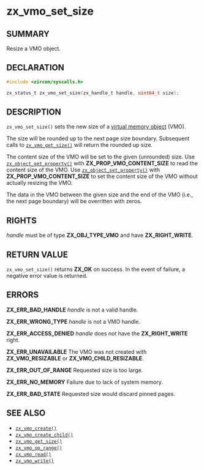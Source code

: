# zx_vmo_set_size

## SUMMARY

<!-- Contents of this heading updated by update-docs-from-fidl, do not edit. -->

Resize a VMO object.

## DECLARATION

<!-- Contents of this heading updated by update-docs-from-fidl, do not edit. -->

```c
#include <zircon/syscalls.h>

zx_status_t zx_vmo_set_size(zx_handle_t handle, uint64_t size);
```

## DESCRIPTION

`zx_vmo_set_size()` sets the new size of a [virtual memory
object](/docs/reference/kernel_objects/vm_object.md) (VMO).

The size will be rounded up to the next page size boundary.
Subsequent calls to [`zx_vmo_get_size()`] will return the rounded up size.

The content size of the VMO will be set to the given (unrounded) size.
Use [`zx_object_get_property()`] with **ZX_PROP_VMO_CONTENT_SIZE** to read the
content size of the VMO. Use [`zx_object_set_property()`] with
**ZX_PROP_VMO_CONTENT_SIZE** to set the content size of the VMO without
actually resizing the VMO.

The data in the VMO between the given size and the end of the VMO (i.e., the next page boundary)
will be overritten with zeros.

## RIGHTS

<!-- Contents of this heading updated by update-docs-from-fidl, do not edit. -->

*handle* must be of type **ZX_OBJ_TYPE_VMO** and have **ZX_RIGHT_WRITE**.

## RETURN VALUE

`zx_vmo_set_size()` returns **ZX_OK** on success. In the event
of failure, a negative error value is returned.

## ERRORS

**ZX_ERR_BAD_HANDLE**  *handle* is not a valid handle.

**ZX_ERR_WRONG_TYPE**  *handle* is not a VMO handle.

**ZX_ERR_ACCESS_DENIED**  *handle* does not have the **ZX_RIGHT_WRITE** right.

**ZX_ERR_UNAVAILABLE** The VMO was not created with **ZX_VMO_RESIZABLE**
or **ZX_VMO_CHILD_RESIZABLE**.

**ZX_ERR_OUT_OF_RANGE**  Requested size is too large.

**ZX_ERR_NO_MEMORY**  Failure due to lack of system memory.

**ZX_ERR_BAD_STATE**  Requested size would discard pinned pages.

## SEE ALSO

 - [`zx_vmo_create()`]
 - [`zx_vmo_create_child()`]
 - [`zx_vmo_get_size()`]
 - [`zx_vmo_op_range()`]
 - [`zx_vmo_read()`]
 - [`zx_vmo_write()`]

<!-- References updated by update-docs-from-fidl, do not edit. -->

[`zx_object_get_property()`]: object_get_property.md
[`zx_object_set_property()`]: object_set_property.md
[`zx_vmo_create()`]: vmo_create.md
[`zx_vmo_create_child()`]: vmo_create_child.md
[`zx_vmo_get_size()`]: vmo_get_size.md
[`zx_vmo_op_range()`]: vmo_op_range.md
[`zx_vmo_read()`]: vmo_read.md
[`zx_vmo_write()`]: vmo_write.md
